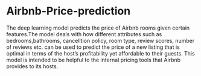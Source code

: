 # Airbnb-Price-prediction
The deep learning model predicts the price of Airbnb rooms given certain features.The model deals with how different
attributes such as bedrooms,bathrooms, cancelltion policy, room type, review scores, number of reviews etc. can be used to predict the
price of a new listing that is optimal in terms of the host’s profitability yet affordable to their guests. This model
is intended to be helpful to the internal pricing tools that Airbnb provides to its hosts.

